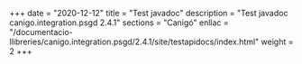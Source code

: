 +++
date        = "2020-12-12"
title       = "Test javadoc"
description = "Test javadoc canigo.integration.psgd 2.4.1"
sections    = "Canigó"
enllac		= "/documentacio-llibreries/canigo.integration.psgd/2.4.1/site/testapidocs/index.html"
weight		= 2
+++
